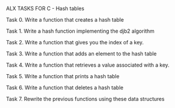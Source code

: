 ALX TASKS FOR C - Hash tables

Task 0. Write a function that creates a hash table

Task 1. Write a hash function implementing the djb2 algorithm

Task 2. Write a function that gives you the index of a key.

Task 3. Write a function that adds an element to the hash table

Task 4. Write a function that retrieves a value associated with a key.

Task 5. Write a function that prints a hash table

Task 6. Write a function that deletes a hash table

Task 7. Rewrite the previous functions using these data structures
